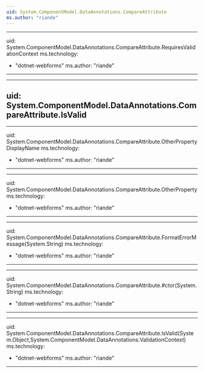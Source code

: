 ```yaml
---
uid: System.ComponentModel.DataAnnotations.CompareAttribute
ms.author: "riande"
---
```


---
uid: System.ComponentModel.DataAnnotations.CompareAttribute.RequiresValidationContext
ms.technology: 
  - "dotnet-webforms"
ms.author: "riande"
---

---
uid: System.ComponentModel.DataAnnotations.CompareAttribute.IsValid
---

---
uid: System.ComponentModel.DataAnnotations.CompareAttribute.OtherPropertyDisplayName
ms.technology: 
  - "dotnet-webforms"
ms.author: "riande"
---

---
uid: System.ComponentModel.DataAnnotations.CompareAttribute.OtherProperty
ms.technology: 
  - "dotnet-webforms"
ms.author: "riande"
---

---
uid: System.ComponentModel.DataAnnotations.CompareAttribute.FormatErrorMessage(System.String)
ms.technology: 
  - "dotnet-webforms"
ms.author: "riande"
---

---
uid: System.ComponentModel.DataAnnotations.CompareAttribute.#ctor(System.String)
ms.technology: 
  - "dotnet-webforms"
ms.author: "riande"
---

---
uid: System.ComponentModel.DataAnnotations.CompareAttribute.IsValid(System.Object,System.ComponentModel.DataAnnotations.ValidationContext)
ms.technology: 
  - "dotnet-webforms"
ms.author: "riande"
---
